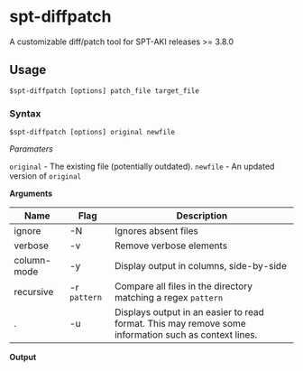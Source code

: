 # spt-diffpatch

A customizable diff/patch tool for SPT-AKI releases >= 3.8.0

## Usage

`$spt-diffpatch [options] patch_file target_file`

### Syntax

```
$spt-diffpatch [options] original newfile
```

*Paramaters*

`original` - The existing file (potentially outdated).
`newfile` - An updated version of `original`

**Arguments**

Name | Flag | Description
--- | --- | ---
ignore | -N | Ignores absent files
verbose | -v | Remove verbose elements
column-mode | -y | Display output in columns, side-by-side
recursive | -r `pattern` | Compare all files in the directory matching a regex `pattern`
. | -u | Displays output in an easier to read format. This may remove some information such as context lines.

**Output**

